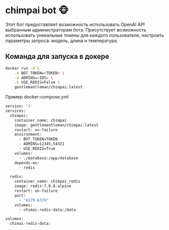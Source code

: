 # chimpai bot 🐵

Этот бот предоставляет возможность использовать OpenAI API выбранным администраторам бота.
Присутствует возможность использовать уникальные токены для каждого пользователя, настроить параметры запроса: модель, длина и температура.

## Команда для запуска в докере

```bash
docker run -d \
    -e BOT_TOKEN=<TOKEN> \
    -e ADMINS=<IDS> \
    -e USE_REDIS=False \
    gentlemantleman/chimpai:latest
```

Пример docker-compose.yml

```bash
version: '3'
services:
  chimpai:
    container_name: chimpai
    image: gentlemantleman/chimpai:latest
    restart: on-failure
    environment:
      - BOT_TOKEN=TOKEN
      - ADMINS=12345,54321
      - USE_REDIS=True
    volumes:
      - ./database:/app/database
    depends-on: 
      - redis

  redis:
    container_name: chimpai_redis
    image: redis:7.0.8-alpine
    restart: on-failure
    port:
      - "6379:6379"
    volumes:
      - chimai-redis-data:/data

volumes:
  chimai-redis-data:
